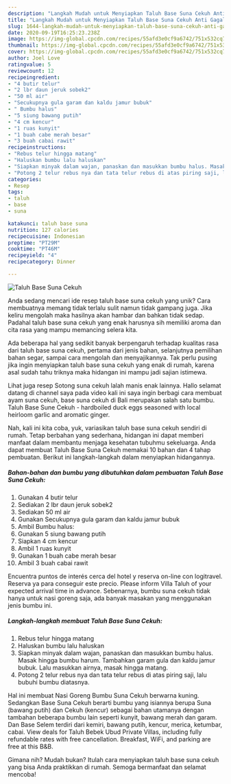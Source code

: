 ```yaml
---
description: "Langkah Mudah untuk Menyiapkan Taluh Base Suna Cekuh Anti Gagal"
title: "Langkah Mudah untuk Menyiapkan Taluh Base Suna Cekuh Anti Gagal"
slug: 1644-langkah-mudah-untuk-menyiapkan-taluh-base-suna-cekuh-anti-gagal
date: 2020-09-19T16:25:23.238Z
image: https://img-global.cpcdn.com/recipes/55afd3e0cf9a6742/751x532cq70/taluh-base-suna-cekuh-foto-resep-utama.jpg
thumbnail: https://img-global.cpcdn.com/recipes/55afd3e0cf9a6742/751x532cq70/taluh-base-suna-cekuh-foto-resep-utama.jpg
cover: https://img-global.cpcdn.com/recipes/55afd3e0cf9a6742/751x532cq70/taluh-base-suna-cekuh-foto-resep-utama.jpg
author: Joel Love
ratingvalue: 5
reviewcount: 12
recipeingredient:
- "4 butir telur"
- "2 lbr daun jeruk sobek2"
- "50 ml air"
- "Secukupnya gula garam dan kaldu jamur bubuk"
- " Bumbu halus"
- "5 siung bawang putih"
- "4 cm kencur"
- "1 ruas kunyit"
- "1 buah cabe merah besar"
- "3 buah cabai rawit"
recipeinstructions:
- "Rebus telur hingga matang"
- "Haluskan bumbu lalu haluskan"
- "Siapkan minyak dalam wajan, panaskan dan masukkan bumbu halus. Masak hingga bumbu harum. Tambahkan garam gula dan kaldu jamur bubuk. Lalu masukkan airnya, masak hingga matang."
- "Potong 2 telur rebus nya dan tata telur rebus di atas piring saji, lalu bubuhi bumbu diatasnya."
categories:
- Resep
tags:
- taluh
- base
- suna

katakunci: taluh base suna 
nutrition: 127 calories
recipecuisine: Indonesian
preptime: "PT29M"
cooktime: "PT46M"
recipeyield: "4"
recipecategory: Dinner

---
```



![Taluh Base Suna Cekuh](https://img-global.cpcdn.com/recipes/55afd3e0cf9a6742/751x532cq70/taluh-base-suna-cekuh-foto-resep-utama.jpg)

Anda sedang mencari ide resep taluh base suna cekuh yang unik? Cara membuatnya memang tidak terlalu sulit namun tidak gampang juga. Jika keliru mengolah maka hasilnya akan hambar dan bahkan tidak sedap. Padahal taluh base suna cekuh yang enak harusnya sih memiliki aroma dan cita rasa yang mampu memancing selera kita.

Ada beberapa hal yang sedikit banyak berpengaruh terhadap kualitas rasa dari taluh base suna cekuh, pertama dari jenis bahan, selanjutnya pemilihan bahan segar, sampai cara mengolah dan menyajikannya. Tak perlu pusing jika ingin menyiapkan taluh base suna cekuh yang enak di rumah, karena asal sudah tahu triknya maka hidangan ini mampu jadi sajian istimewa.

Lihat juga resep Sotong suna cekuh lalah manis enak lainnya. Hallo selamat datang di channel saya pada video kali ini saya ingin berbagi cara membuat ayam suna cekuh, base suna cekuh di Bali merupakan salah satu bumbu. Taluh Base Sune Cekuh - hardboiled duck eggs seasoned with local heirloom garlic and aromatic ginger.


Nah, kali ini kita coba, yuk, variasikan taluh base suna cekuh sendiri di rumah. Tetap berbahan yang sederhana, hidangan ini dapat memberi manfaat dalam membantu menjaga kesehatan tubuhmu sekeluarga. Anda dapat membuat Taluh Base Suna Cekuh memakai 10 bahan dan 4 tahap pembuatan. Berikut ini langkah-langkah dalam menyiapkan hidangannya.

<!--inarticleads1-->

##### Bahan-bahan dan bumbu yang dibutuhkan dalam pembuatan Taluh Base Suna Cekuh:

1. Gunakan 4 butir telur
1. Sediakan 2 lbr daun jeruk sobek2
1. Sediakan 50 ml air
1. Gunakan Secukupnya gula garam dan kaldu jamur bubuk
1. Ambil  Bumbu halus:
1. Gunakan 5 siung bawang putih
1. Siapkan 4 cm kencur
1. Ambil 1 ruas kunyit
1. Gunakan 1 buah cabe merah besar
1. Ambil 3 buah cabai rawit


Encuentra puntos de interés cerca del hotel y reserva on-line con logitravel. Reserva ya para conseguir este precio. Please inform Villa Taluh of your expected arrival time in advance. Sebenarnya, bumbu suna cekuh tidak hanya untuk nasi goreng saja, ada banyak masakan yang menggunakan jenis bumbu ini. 

<!--inarticleads2-->

##### Langkah-langkah membuat Taluh Base Suna Cekuh:

1. Rebus telur hingga matang
1. Haluskan bumbu lalu haluskan
1. Siapkan minyak dalam wajan, panaskan dan masukkan bumbu halus. Masak hingga bumbu harum. Tambahkan garam gula dan kaldu jamur bubuk. Lalu masukkan airnya, masak hingga matang.
1. Potong 2 telur rebus nya dan tata telur rebus di atas piring saji, lalu bubuhi bumbu diatasnya.


Hal ini membuat Nasi Goreng Bumbu Suna Cekuh berwarna kuning. Sedangkan Base Suna Cekuh berarti bumbu yang isiannya berupa Suna (bawang putih) dan Cekuh (kencur) sebagai bahan utamanya dengan tambahan beberapa bumbu lain seperti kunyit, bawang merah dan garam. Dan Base Selem terdiri dari kemiri, bawang putih, kencur, merica, ketumbar, cabai. View deals for Taluh Bebek Ubud Private Villas, including fully refundable rates with free cancellation. Breakfast, WiFi, and parking are free at this B&amp;B. 

Gimana nih? Mudah bukan? Itulah cara menyiapkan taluh base suna cekuh yang bisa Anda praktikkan di rumah. Semoga bermanfaat dan selamat mencoba!
